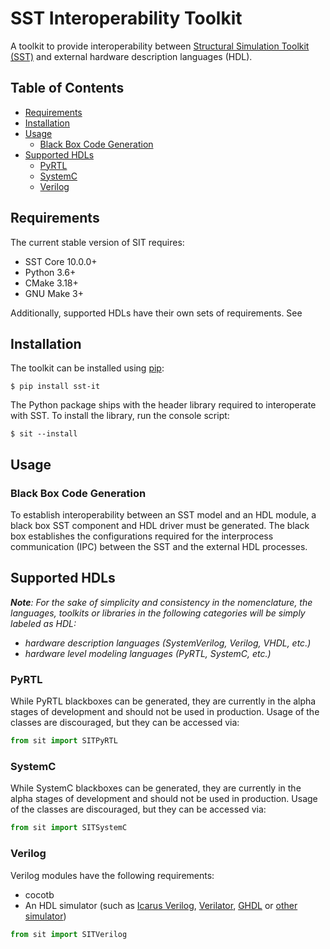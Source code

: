 # SST Interoperability Toolkit
<!-- ![gcc builds](https://github.com/sabbirahm3d/SIT/workflows/gcc/badge.svg)
![clang builds](https://github.com/sabbirahm3d/SIT/workflows/clang/badge.svg)
 -->

A toolkit to provide interoperability between [Structural Simulation Toolkit (SST)](https://github.com/sstsimulator/sst-core) and external hardware description languages (HDL).

## Table of Contents

- [Requirements](#requirements)
- [Installation](#installation)
- [Usage](#usage)
  - [Black Box Code Generation](#black-box-code-generation)
- [Supported HDLs](#supported-hdls)
  - [PyRTL](#pyrtl)
  - [SystemC](#systemc)
  - [Verilog](#verilog)

## Requirements

The current stable version of SIT requires:

- SST Core 10.0.0+
- Python 3.6+
- CMake 3.18+
- GNU Make 3+

Additionally, supported HDLs have their own sets of requirements. See 

## Installation

The toolkit can be installed using [pip](https://pip.pypa.io/en/stable/getting-started/):

`$ pip install sst-it`

The Python package ships with the header library required to interoperate with SST. To install the library, run the console script:

`$ sit --install`

## Usage

### Black Box Code Generation

To establish interoperability between an SST model and an HDL module, a black box SST component and
HDL driver must be generated. The black box establishes the configurations required for the
interprocess communication (IPC) between the SST and the external HDL processes.

## Supported HDLs

___Note__: For the sake of simplicity and consistency in the nomenclature, the languages, toolkits or libraries in the following categories will be simply labeled as HDL:_
- _hardware description languages (SystemVerilog, Verilog, VHDL, etc.)_
- _hardware level modeling languages (PyRTL, SystemC, etc.)_

### PyRTL

While PyRTL blackboxes can be generated, they are currently in the alpha stages of development and should not be used in production. Usage of the classes are discouraged, but they can be accessed via:

```python
from sit import SITPyRTL
```

### SystemC

While SystemC blackboxes can be generated, they are currently in the alpha stages of development and should not be used in production. Usage of the classes are discouraged, but they can be accessed via:

```python
from sit import SITSystemC
```

### Verilog

Verilog modules have the following requirements:

- cocotb
- An HDL simulator (such as [Icarus Verilog](https://docs.cocotb.org/en/stable/simulator_support.html#icarus-verilog),
[Verilator](https://docs.cocotb.org/en/stable/simulator_support.html#verilator),
[GHDL](https://docs.cocotb.org/en/stable/simulator_support.html#ghdl) or
[other simulator](https://docs.cocotb.org/en/stable/simulator_support.html))

```python
from sit import SITVerilog
```

